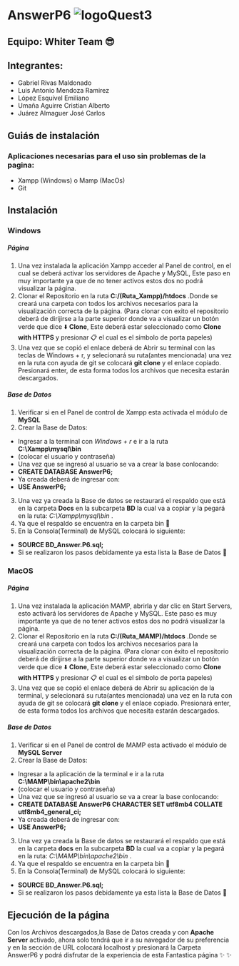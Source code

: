 # AnswerP6 ![logoQuest3](https://user-images.githubusercontent.com/65323540/85762696-9b6d2000-b6d9-11ea-861a-aca9fe47e008.png)
## Equipo: Whiter Team :sunglasses:
## Integrantes:
* Gabriel Rivas Maldonado
* Luis Antonio Mendoza Ramirez
* López Esquivel Emiliano
* Umaña Aguirre Cristian Alberto
* Juárez Almaguer José Carlos 
## Guiás de instalación
### Aplicaciones necesarias para el uso sin problemas de la pagina:
* Xampp (Windows) o Mamp (MacOs)
* Git

## Instalación
### Windows
##### Página
1. Una vez instalada la aplicación Xampp acceder al Panel de control, en el cual se deberá activar los servidores de Apache y MySQL, Este paso en muy importante ya que  de no tener activos estos dos no podrá visualizar la página.
2. Clonar el Repositorio en la ruta **C:/(Ruta_Xampp)/htdocs** .Donde se creará una carpeta con todos los archivos necesarios para la visualización correcta de la página.
(Para clonar con exito el repositorio deberá de dirijirse a la parte superior donde va a visualizar un botón verde que dice  :arrow_down: **Clone**, Este deberá estar seleccionado como **Clone with HTTPS** y presionar  :clipboard: el cual es el símbolo de porta papeles)
3. Una vez que se copió el enlace deberá de Abrir su terminal con las teclas de Windows + r, y selecionará su ruta(antes mencionada) una vez en la ruta con ayuda de git se colocará **git clone** y el enlace copiado. Presionará enter, de esta forma todos los archivos que necesita estarán descargados.
##### Base de Datos 
1. Verificar si en el Panel de control de Xampp esta activada el módulo de **MySQL**
2. Crear la Base de Datos:
* Ingresar a la terminal con _*Windows + r*_ e ir a la ruta **C:\Xampp\mysql\bin**
* (colocar el usuario y contraseña)
* Una vez que se ingresó al usuario se va a crear la base conlocando:
* **CREATE DATABASE AnswerP6;**
* Ya creada deberá de ingresar con: 
* **USE AnswerP6;**
3. Una vez ya creada la Base de datos se restaurará el respaldo que está en la carpeta **Docs** en la subcarpeta **BD** la cual va a copiar y la pegará en la ruta: _*C:\Xampp\mysql\bin*_ .
4. Ya que el respaldo se encuentra en la carpeta bin  :file_folder:
5. En la Consola(Terminal) de MySQL colocará lo siguiente:
* **SOURCE BD_Answer.P6.sql;**
* Si se realizaron los pasos debidamente ya esta lista la Base de Datos  :clap:

### MacOS
##### Página
1. Una vez instalada la aplicación MAMP, abrirla y dar clic en Start Servers, esto activará los servidores de Apache y MySQL. Este paso es muy importante ya que de no tener activos estos dos no podrá visualizar la página.
2. Clonar el Repositorio en la ruta **C:/(Ruta_MAMP)/htdocs** .Donde se creará una carpeta con todos los archivos necesarios para la visualización correcta de la página.
(Para clonar con éxito el repositorio deberá de dirijirse a la parte superior donde va a visualizar un botón verde que dice  :arrow_down: **Clone**, Este deberá estar seleccionado como **Clone with HTTPS** y presionar  :clipboard: el cual es el símbolo de porta papeles)
3. Una vez que se copió el enlace deberá de Abrir su aplicación de la terminal, y selecionará su ruta(antes mencionada) una vez en la ruta con ayuda de git se colocará **git clone** y el enlace copiado. Presionará enter, de esta forma todos los archivos que necesita estarán descargados.
##### Base de Datos 
1. Verificar si en el Panel de control de MAMP esta activado el módulo de **MySQL Server**
2. Crear la Base de Datos:
* Ingresar a la aplicación de la terminal e ir a la ruta **C:\MAMP\bin\apache2\bin**
* (colocar el usuario y contraseña)
* Una vez que se ingresó al usuario se va a crear la base conlocando:
* **CREATE DATABASE AnswerP6 CHARACTER SET utf8mb4 COLLATE utf8mb4_general_ci;**
* Ya creada deberá de ingresar con: 
* **USE AnswerP6;**
3. Una vez ya creada la Base de datos se restaurará el respaldo que está en la carpeta **docs** en la subcarpeta **BD** la cual va a copiar y la pegará en la ruta: _*C:\MAMP\bin\apache2\bin*_ .
4. Ya que el respaldo se encuentra en la carpeta bin  :file_folder:
5. En la Consola(Terminal) de MySQL colocará lo siguiente:
* **SOURCE BD_Answer.P6.sql;**
* Si se realizaron los pasos debidamente ya esta lista la Base de Datos  :clap:

## Ejecución de la página
Con los Archivos descargados,la Base de Datos creada y con **Apache Server** activado, ahora solo tendrá que ir a su navegador de su preferencia y en la sección de URL colocará localhost y presionará la Carpeta AnswerP6 y podrá disfrutar de la experiencia de esta Fantastica página  :sparkles: :sparkles:
